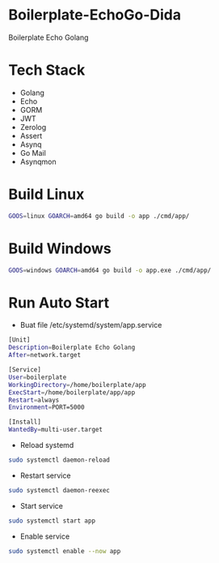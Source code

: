 # Boilerplate-EchoGo-Dida
Boilerplate Echo Golang

# Tech Stack
- Golang
- Echo
- GORM
- JWT
- Zerolog
- Assert
- Asynq
- Go Mail
- Asynqmon

# Build Linux
```bash
GOOS=linux GOARCH=amd64 go build -o app ./cmd/app/
```

# Build Windows
```bash
GOOS=windows GOARCH=amd64 go build -o app.exe ./cmd/app/
```

# Run Auto Start
- Buat file /etc/systemd/system/app.service
```bash
[Unit]
Description=Boilerplate Echo Golang
After=network.target

[Service]
User=boilerplate
WorkingDirectory=/home/boilerplate/app
ExecStart=/home/boilerplate/app/app
Restart=always
Environment=PORT=5000

[Install]
WantedBy=multi-user.target
```

- Reload systemd
```bash
sudo systemctl daemon-reload
```

- Restart service
```bash
sudo systemctl daemon-reexec
```

- Start service
```bash
sudo systemctl start app
```

- Enable service
```bash
sudo systemctl enable --now app
```
